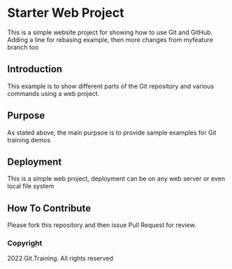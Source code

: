 # Starter Web Project

This is a simple website project for showing how to use Git and GitHub. Adding a line for rebasing example, then more changes from myfeature branch too

## Introduction

This example is to show different parts of the Git repository and various commands using a web project.

## Purpose

As stated above, the main purpsoe is to provide sample examples for Git training demos

## Deployment

This is a simple web project, deployment can be on any web server or even local file system

## How To Contribute

Please fork this repository and then issue Pull Request for review.

### Copyright

2022 Git.Training. All rights reserved